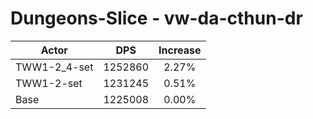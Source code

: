 # Dungeons-Slice - vw-da-cthun-dr
| Actor | DPS | Increase |
|---|:---:|:---:|
|TWW1-2_4-set|1252860|2.27%|
|TWW1-2-set|1231245|0.51%|
|Base|1225008|0.00%|
